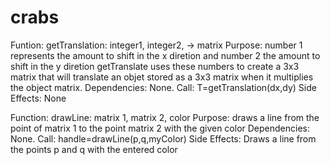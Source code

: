 # crabs
Funtion: getTranslation: integer1, integer2, -> matrix
Purpose: number 1 represents the amount to shift in the x diretion and number 2 the amount to shift in the y diretion
getTranslate uses these numbers to create a 3x3 matrix that will translate an objet stored as a 3x3 matrix when it multiplies the object matrix.
Dependencies: None.
Call: T=getTranslation(dx,dy)
Side Effects: None

Function: drawLine: matrix 1, matrix 2, color
Purpose: draws a line from the point of matrix 1 to the point matrix 2 with the given color
Dependencies: None.
Call: handle=drawLine(p,q,myColor)
Side Effects: Draws a line from the points p and q with the entered color

